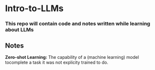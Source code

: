 # Intro-to-LLMs
### This repo will contain code and notes written while learning about LLMs

## Notes
**Zero-shot Learning:** The capability of a (machine learning) model tocomplete a task it was not explicity trained to do.

